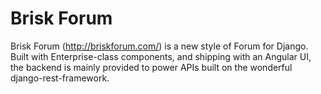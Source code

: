 Brisk Forum
===

Brisk Forum (http://briskforum.com/) is a new style of Forum for Django. 
Built with Enterprise-class components, and shipping with an Angular UI, 
the backend is mainly provided to power APIs built on the wonderful 
django-rest-framework.
